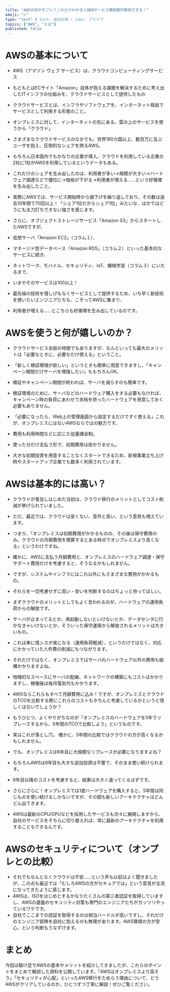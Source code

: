 ```yaml
---
title: "AWSの何がすごい？これだけわかるとWEBサービス開発案件無双できる！"
emoji: "🔥"
type: "tech" # tech: 技術記事 / idea: アイデア
topics: ["AWS", "とは"]
published: false
---
```


# AWSの基本について
- AWS（アマゾン ウェブ サービス）は、クラウドコンピューティングサービス
- もともとはECサイト「Amazon」自体が抱える課題を解決するために考え出したITインフラの仕組みを、クラウドサービスとして提供したもの
- クラウドサービスとは、インフラやソフトウェアを、インターネット経由でサービスとして利用する形態のこと。
- オンプレミスに対して、インターネットの先にある、雲の上のサービスを使うから「クラウド」
- さまざまなクラウドサービスのなかでも、世界190カ国以上、数百万に及ぶユーザを抱え、圧倒的なシェアを誇るAWS。
- もちろん日本国内でもかなりの企業が導入、クラウドを利用している企業の2社に1社がAWSを利用しているというデータもある。

- これだけのシェアを生み出したのは、利用者が多い→規模が大きい→ハードウェア調達などで優位に→価格が下がる→利用者が増える……という好循環を生み出したこと。
- 実際にAWSでは、サービス開始時から値下げを繰り返しており、その数は過去10年間で70回以上！「シェア1位だからシェア1位」みたいな、ほかではどうにも太刀打ちできない強さを感じます。

- さらに、オブジェクトストレージサービス「Amazon S3」からスタートしたAWSですが、
- 仮想サーバ「Amazon EC2」（コラム１）、
- マネージド型データベース「Amazon RDS」（コラム２）といった基本的なサービスに続き、
- ネットワーク、モバイル、セキュリティ、IoT、機械学習（コラム３）にいたるまで、
- いまやそのサービスは100以上！
- 最先端の技術を惜しげもなくサービスとして提供するため、いち早く新技術を使いたいエンジニアたちも、こぞってAWSに集まり、
- 利用者が増える……とこちらも好循環を生み出しているのです。

# AWSを使うと何が嬉しいのか？
- クラウドサービス全般の特徴でもありますが、なんといっても最大のメリットは「必要なときに、必要なだけ使える」ということ。
- 「新しく検証環境が欲しい」というときも簡単に用意できますし、「キャンペーン期間だけサーバを増強したい」ももちろんOK。
- 検証やキャンペーン期間が終われば、サーバを減らすのも簡単です。
- 検証環境のために、サーバなどのハードウェア購入をする必要もなければ、キャンペーン時の負荷にあわせて余裕を持ったハードウェアを用意しておく必要もありません。
- 「必要になったら、Web上の管理画面から設定するだけですぐ使える」これが、オンプレミスにはないAWSならではの魅力です。

- 費用も利用時間などに応じた従量課金制。
- 使った分だけ支払う形で、初期費用は掛かりません。
- 大きな初期投資を用意することなくスタートできるため、新規事業立ち上げ時やスタートアップ企業でも数多く利用されています。

# AWSは基本的には高い？
- クラウドが普及しはじめた当初は、クラウド移行のメリットとしてコスト削減が挙げられていました。
- ただ、最近では、クラウドは安くない、意外と高い、という意見も増えています。
- つまり、「オンプレミスは初期費用がかかるものの、その後は保守費用のみ。クラウドの月額費用を積算するとある時点でオンプレミスより高くなる」というわけですね。
- 確かに、AWSに支払う月額費用と、オンプレミスのハードウェア調達・保守サポート費用だけを考慮すると、そうなるかもしれません。
- ですが、システムやインフラにはこれ以外にもさまざまな費用がかかるもの。
- それらを一切考慮せずに高い・安いを判断するのはちょっと待ってほしい。

- まずクラウドのメリットとしてもよく言われるのが、ハードウェアの運用負荷からの解放です。
- サーバが止まってるとか、再起動しないといけないとか、データセンタに行かなきゃいけないとか、そういった保守運用から解放されるメリットは大きいもの。
- これは単に情シスが楽になる（運用負荷軽減）、というだけではなく、対応にかかっていた人件費の削減にもつながります。

- それだけではなく、オンプレミスではサーバのハードウェア以外の費用も結構かかりますよね。
- 物理的なスペースにサーバの配線、ネットワークの構築にもコストはかかりますし、稼働後は毎月電気代もかかります。
- AWSならこれらもすべて月額費用に込み！ですが、オンプレミスとクラウドのTCOを比較する際にこれらのコストもきちんと考慮しているかというと怪しくはないでしょうか？

- もうひとつ、よくやりがちなのが「オンプレミスのハードウェアを5年でリプレースするから、5年間のTCOで比較しよう」というものです。
- 実はこれが落とし穴。 確かに、5年間の比較ではクラウドの方が高くなるかもしれません。
- でも、オンプレミスは6年目に大規模なリプレースが必要になりますよね？
- もちろんAWSは6年目も大きな追加投資は不要で、そのまま使い続けられます。
- 6年目以降のコストを考慮すると、結果は大きく違ってくるはずです。

- さらにさらに！オンプレミスでは1度ハードウェアを購入すると、5年間は同じものを使い続けるしかないですが、その間も新しいアーキテクチャはどんどん出てきます。
- AWSは最新のCPU/GPUなどを採用したサービスも次々に展開しますから、自社のサービスをそちらに切り替えれば、常に最新のアーキテクチャを利用することもできるんです。

# AWSのセキュリティについて（オンプレとの比較）
- それでもなんとなくクラウドは不安……という声も以前はよく聞きましたが、この点も最近では「むしろAWSの方がセキュアでは」という意見が主流になってきたように感じます。
- AWSは、ISOをはじめとするかなりたくさんの第三者認証を取得していますし、AWSの基盤のセキュリティ対策も専門のエンジニアたちがガッツリやっているワケです。
- 自社でここまでの認証を取得するのは相当ハードルが高いですし、それだけのエンジニア部隊を自社に抱えるのも無理があります。AWS環境の方が安心、という判断もうなずけます。

# まとめ
今回は駆け足でAWSの基本やメリットを紹介してきましたが、これらのポイントをまとめて解説した資料を公開しています。「AWSはオンプレミスより高そう」「セキュリティが心配」といったAWS移行をためらう理由について、どうAWSがクリアしているのか、ひとつずつ丁寧に解説！ぜひご覧ください。
